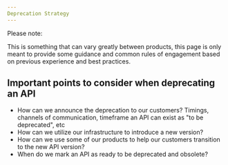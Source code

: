 ```yaml
---
Deprecation Strategy
---
```


Please note:

This is something that can vary greatly between products, this page is only meant to provide some guidance and common rules of engagement based on previous experience and best practices.

## Important points to consider when deprecating an API

*   How can we announce the deprecation to our customers? Timings, channels of communication, timeframe an API can exist as "to be deprecated", etc
*   How can we utilize our infrastructure to introduce a new version?
*   How can we use some of our products to help our customers transition to the new API version?
*   When do we mark an API as ready to be deprecated and obsolete?
